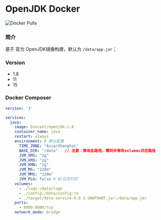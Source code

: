 # OpenJDK Docker
![Docker Pulls](https://img.shields.io/docker/pulls/bincent/openjdk.svg?maxAge=60480)

### 简介
基于 官方 OpenJDK镜像构建，默认为 `/data/app.jar`；

### Version
- 1.8
- 11
- 15

### Docker Composer
```yaml
version: '3'

services:
  java:
    image: bincent/openjdk:1.8
    container_name: java
    restart: always
    environment: # 默认配置
      TIME_ZONE: "Asia/Shanghai"
      BASE_DIR: "/data"   // 注意：修改此路径，需同步修改volumes对应路径
      JVM_XMS: "2g"
      JVM_XMX: "2g"
      JVM_XMN: "1g"
      JVM_MS: "128m"
      JVM_MMS: "320m"
      JVM_PLG: false # GC日志打印
    volumes:
      - ./logs:/data/logs
      - ./config:/data/config:ro
      - ./target/data-service-0.0.1-SNAPSHOT.jar:/data/app.jar
    ports:
      - 8080:8080/tcp
    network_mode: bridge
```